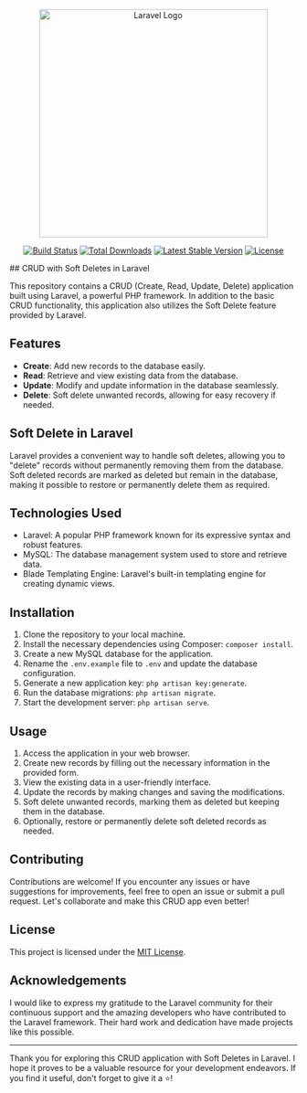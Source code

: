 <p align="center"><a href="https://laravel.com" target="_blank"><img src="https://raw.githubusercontent.com/laravel/art/master/logo-lockup/5%20SVG/2%20CMYK/1%20Full%20Color/laravel-logolockup-cmyk-red.svg" width="400" alt="Laravel Logo"></a></p>

<p align="center">
<a href="https://github.com/laravel/framework/actions"><img src="https://github.com/laravel/framework/workflows/tests/badge.svg" alt="Build Status"></a>
<a href="https://packagist.org/packages/laravel/framework"><img src="https://img.shields.io/packagist/dt/laravel/framework" alt="Total Downloads"></a>
<a href="https://packagist.org/packages/laravel/framework"><img src="https://img.shields.io/packagist/v/laravel/framework" alt="Latest Stable Version"></a>
<a href="https://packagist.org/packages/laravel/framework"><img src="https://img.shields.io/packagist/l/laravel/framework" alt="License"></a>
</p>
## CRUD with Soft Deletes in Laravel

This repository contains a CRUD (Create, Read, Update, Delete) application built using Laravel, a powerful PHP framework. In addition to the basic CRUD functionality, this application also utilizes the Soft Delete feature provided by Laravel.

## Features

- **Create**: Add new records to the database easily.
- **Read**: Retrieve and view existing data from the database.
- **Update**: Modify and update information in the database seamlessly.
- **Delete**: Soft delete unwanted records, allowing for easy recovery if needed.

## Soft Delete in Laravel

Laravel provides a convenient way to handle soft deletes, allowing you to "delete" records without permanently removing them from the database. Soft deleted records are marked as deleted but remain in the database, making it possible to restore or permanently delete them as required.

## Technologies Used

- Laravel: A popular PHP framework known for its expressive syntax and robust features.
- MySQL: The database management system used to store and retrieve data.
- Blade Templating Engine: Laravel's built-in templating engine for creating dynamic views.

## Installation

1. Clone the repository to your local machine.
2. Install the necessary dependencies using Composer: `composer install`.
3. Create a new MySQL database for the application.
4. Rename the `.env.example` file to `.env` and update the database configuration.
5. Generate a new application key: `php artisan key:generate`.
6. Run the database migrations: `php artisan migrate`.
7. Start the development server: `php artisan serve`.

## Usage

1. Access the application in your web browser.
2. Create new records by filling out the necessary information in the provided form.
3. View the existing data in a user-friendly interface.
4. Update the records by making changes and saving the modifications.
5. Soft delete unwanted records, marking them as deleted but keeping them in the database.
6. Optionally, restore or permanently delete soft deleted records as needed.

## Contributing

Contributions are welcome! If you encounter any issues or have suggestions for improvements, feel free to open an issue or submit a pull request. Let's collaborate and make this CRUD app even better!

## License

This project is licensed under the [MIT License](LICENSE).

## Acknowledgements

I would like to express my gratitude to the Laravel community for their continuous support and the amazing developers who have contributed to the Laravel framework. Their hard work and dedication have made projects like this possible.

---

Thank you for exploring this CRUD application with Soft Deletes in Laravel. I hope it proves to be a valuable resource for your development endeavors. If you find it useful, don't forget to give it a ⭐️!
